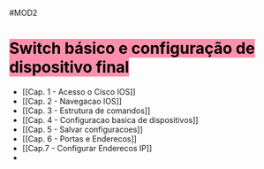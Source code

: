 #MOD2
# <mark style="background: #FF5582A6;">Switch básico e configuração de dispositivo final</mark>

- [[Cap. 1 - Acesso o Cisco IOS]]
- [[Cap. 2 - Navegacao IOS]]
- [[Cap. 3 - Estrutura de comandos]]
- [[Cap. 4 - Configuracao basica de dispositivos]]
- [[Cap. 5 - Salvar configuracoes]]
- [[Cap. 6 - Portas e Enderecos]]
- [[Cap.7 - Configurar Enderecos IP]]
- 
